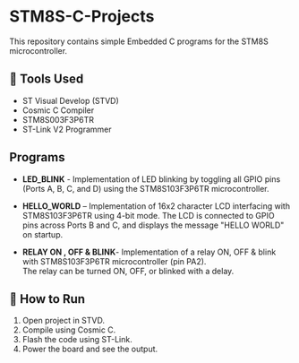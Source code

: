 # STM8S-C-Projects

This repository contains simple Embedded C programs for the STM8S microcontroller.

## 🔧 Tools Used
- ST Visual Develop (STVD)
- Cosmic C Compiler
- STM8S003F3P6TR
- ST-Link V2 Programmer

## Programs

- **LED_BLINK** - Implementation of LED blinking by toggling all GPIO pins (Ports A, B, C, and D) using the STM8S103F3P6TR microcontroller.

- **HELLO_WORLD** – Implementation of 16x2 character LCD interfacing with STM8S103F3P6TR using 4-bit mode. The LCD is connected to GPIO pins across Ports B and C, and displays the message "HELLO WORLD" on startup.

- **RELAY ON , OFF & BLINK**-   Implementation of a relay ON, OFF & blink with STM8S103F3P6TR microcontroller (pin PA2).  
The relay can be turned ON, OFF, or blinked with a delay.



## 🚀 How to Run

1. Open project in STVD.
2. Compile using Cosmic C.
3. Flash the code using ST-Link.
4. Power the board and see the output.
